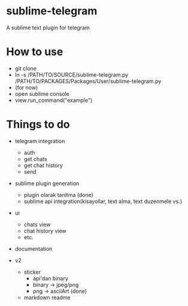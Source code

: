 # sublime-telegram
A sublime text plugin for telegram

# How to use
* git clone
* ln -s /PATH/TO/SOURCE/sublime-telegram.py /PATH/TO/PACKAGES/Packages/User/sublime-telegram.py 
* (for now)
* open sublime console
* view.run_command("example")


# Things to do
* telegram integration
  - auth
  - get chats
  - get chat history
  - send
* sublime plugin generation
  - plugin olarak tanitma (done)
  - sublime api integration(kisayollar, text alma, text duzenmele vs.)
* ui
  - chats view
  - chat history view
  - etc.
* documentation


* v2
  - sticker
    + api'dan binary
    + binary -> jpeg/png
    + png -> asciiArt (done)
  - markdown readme